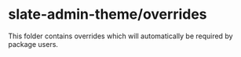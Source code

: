 # slate-admin-theme/overrides

This folder contains overrides which will automatically be required by package users.
